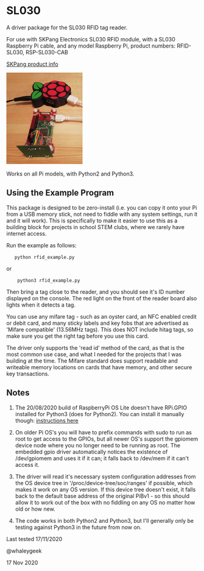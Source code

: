 # SL030
A driver package for the SL030 RFID tag reader.

For use with SKPang Electronics SL030 RFID module,
with a SL030 Raspberry Pi cable, and any model Raspberry Pi,
product numbers: RFID-SL030, RSP-SL030-CAB

[SKPang product info](http://skpang.co.uk/blog/archives/946)

![PiZero with SL030](pizeroW_SL030.png "PiZeroW+SL030")

Works on all Pi models, with Python2 and Python3.

## Using the Example Program

This package is designed to be zero-install (i.e. you can copy it onto your Pi
from a USB memory stick, not need to fiddle with any system settings, run it
and it will work). This is specifically to make it easier to use this as a
building block for projects in school STEM clubs, where we rarely have internet
access.

Run the example as follows:

```
   python rfid_example.py
```

or

```
    python3 rfid_example.py
```

Then bring a tag close to the reader, and you should see it's ID number
displayed on the console. The red light on the front of the reader board
also lights when it detects a tag.

You can use any mifare tag - such as an oyster card, an NFC enabled credit
or debit card, and many sticky labels and key fobs that are advertised as
'Mifare compatible' (13.56MHz tags). This does NOT include hitag tags,
so make sure you get the right tag before you use this card.

The driver only supports the 'read id' method of the card, as that is the
most common use case, and what I needed for the projects that I was building
at the time. The Mifare standard does support readable and writeable
memory locations on cards that have memory, and other secure key transactions.


## Notes

1. The 20/08/2020 build of RaspberryPi OS Lite doesn't have RPi.GPIO installed
for Python3 (does for Python2). You can install it manually though: 
[instructions here](https://github.com/whaleygeek/SL030/issues/1#issuecomment-728889189)

2. On older Pi OS's you will have to prefix commands with sudo to run as root to get
access to the GPIOs, but all newer OS's support the gpiomem device node where you no 
longer need to be running as root. The embedded gpio driver automatically notices 
the existence of /dev/gpiomem and uses it if it can; it falls back to /dev/mem if 
it can't access it. 

3. The driver will read it's necessary system configuration addresses from the
OS device tree in '/proc/device-tree/soc/ranges' if possible, which makes it
work on any OS version. If this device tree doesn't exist, it falls back to the
default base address of the original PiBv1 - so this should allow it to work 
out of the box with no fiddling on any OS no matter how old or how new.

4. The code works in both Python2 and Python3, but I'll generally only be
testing against Python3 in the future from now on.

Last tested 17/11/2020

@whaleygeek

17 Nov 2020

